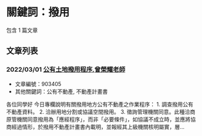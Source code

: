 # 關鍵詞：撥用

包含 1 篇文章

## 文章列表

### 2022/03/01 [公有土地撥用程序,曾榮耀老師](../../articles/903405_%E5%85%AC%E6%9C%89%E5%9C%9F%E5%9C%B0%E6%92%A5%E7%94%A8%E7%A8%8B%E5%BA%8F%2C%E6%9B%BE%E6%A6%AE%E8%80%80%E8%80%81%E5%B8%AB.md)
- 文章編號：903405
- 其他關鍵詞：公有不動產, 不動產計畫書

各位同學好 今日專欄說明有關撥用地方公有不動產之作業程序： 1. 調查撥用公有不動產資料。 2. 洽辦用地分割或協議空間撥用。 3. 徵詢管理機關同意。此種洽商原管機關同意撥用為「應經程序」，而非「必要條件」，如協議不成立時，並應將協商經過情形，於撥用不動產計畫書內載明，並報經其上級機關核明屬實，層...
